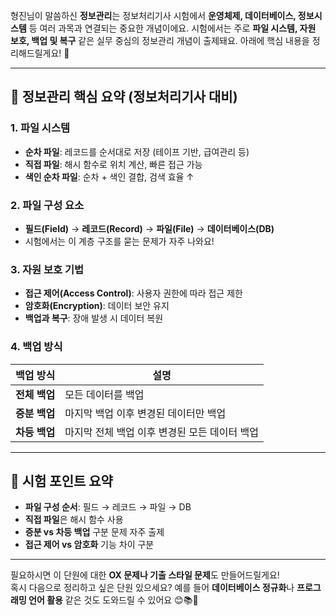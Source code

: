 형진님이 말씀하신 **정보관리**는 정보처리기사 시험에서 **운영체제, 데이터베이스, 정보시스템** 등 여러 과목과 연결되는 중요한 개념이에요. 시험에서는 주로 **파일 시스템, 자원 보호, 백업 및 복구** 같은 실무 중심의 정보관리 개념이 출제돼요. 아래에 핵심 내용을 정리해드릴게요! 📘

---

## 🧠 정보관리 핵심 요약 (정보처리기사 대비)

### 1. **파일 시스템**
- **순차 파일**: 레코드를 순서대로 저장 (테이프 기반, 급여관리 등)
- **직접 파일**: 해시 함수로 위치 계산, 빠른 접근 가능
- **색인 순차 파일**: 순차 + 색인 결합, 검색 효율 ↑

### 2. **파일 구성 요소**
- **필드(Field)** → **레코드(Record)** → **파일(File)** → **데이터베이스(DB)**
- 시험에서는 이 계층 구조를 묻는 문제가 자주 나와요!

### 3. **자원 보호 기법**
- **접근 제어(Access Control)**: 사용자 권한에 따라 접근 제한
- **암호화(Encryption)**: 데이터 보안 유지
- **백업과 복구**: 장애 발생 시 데이터 복원

### 4. **백업 방식**
| 백업 방식 | 설명 |
|-----------|------|
| **전체 백업** | 모든 데이터를 백업 |
| **증분 백업** | 마지막 백업 이후 변경된 데이터만 백업 |
| **차등 백업** | 마지막 전체 백업 이후 변경된 모든 데이터 백업 |

---

## 🎯 시험 포인트 요약

- **파일 구성 순서**: 필드 → 레코드 → 파일 → DB
- **직접 파일**은 해시 함수 사용
- **증분 vs 차등 백업** 구분 문제 자주 출제
- **접근 제어 vs 암호화** 기능 차이 구분

---

필요하시면 이 단원에 대한 **OX 문제나 기출 스타일 문제**도 만들어드릴게요!  
혹시 다음으로 정리하고 싶은 단원 있으세요? 예를 들어 **데이터베이스 정규화**나 **프로그래밍 언어 활용** 같은 것도 도와드릴 수 있어요 😊📚💪